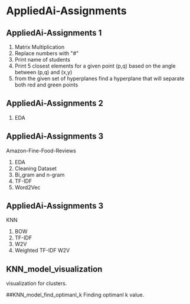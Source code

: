 # AppliedAi-Assignments

## AppliedAi-Assignments 1 
1. Matrix Multiplication
2. Replace numbers with "#"
3. Print name of students
4. Print 5 closest elements for a given point (p,q) based on the angle between (p,q) and (x,y)
5. from the given set of hyperplanes find a hyperplane that will separate both red and green points

## AppliedAi-Assignments 2
1. EDA

## AppliedAi-Assignments 3
Amazon-Fine-Food-Reviews
1. EDA
2. Cleaning Dataset
3. Bi_gram and n-gram
4. TF-IDF
5. Word2Vec

## AppliedAi-Assignments 3
KNN
1. BOW
2. TF-IDF
3. W2V
4. Weighted TF-IDF W2V

## KNN_model_visualization
visualization for clusters.

##KNN_model_find_optimanl_k
Finding optimanl k value. 



